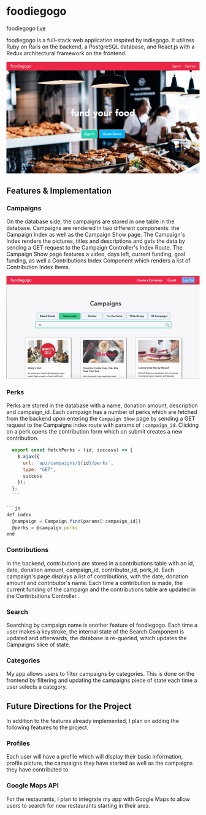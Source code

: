 # foodiegogo

foodiegogo [live][heroku]

 [heroku]: http://www.foodiegogo.co

foodiegogo is a full-stack web application inspired by indiegogo.  It utilizes Ruby on Rails on the backend, a PostgreSQL database, and React.js with a Redux architectural framework on the frontend.

  ![splash screenshot](docs/wireframes/landing.png)

## Features & Implementation


### Campaigns
  On the database side, the campaigns are stored in one table in the database. Campaigns are rendered in two different components: the Campaign Index as well as the Campaign Show page. The Campaign's Index renders the pictures, titles and descriptions and gets the data by sending a GET request to the Campaign Controller's Index Route. The Campaign Show page features a video, days left, current funding, goal funding, as well a Contributions Index Component which renders a list of Contribution Index Items.

  ![campaigns screenshot](docs/wireframes/campaigns.png)


### Perks
  Perks are stored in the database with a name, donation amount, description and campaign_id. Each campaign has a number of perks which are fetched from the backend upon entering the `Campaign Show` page by sending a GET request to the Campaigns index route with params of `:campaign_id`. Clicking on a perk opens the contribution form which on submit creates a new contribution.

  ```js
    export const fetchPerks = (id, success) => {
      $.ajax({
        url: `api/campaigns/${id}/perks`,
        type: "GET",
        success
      });
    };
    ```

  ```js
  def index
    @campaign = Campaign.find(params[:campaign_id])
    @perks = @campaign.perks
  end
  ```


### Contributions
  In the backend, contributions are stored in a contributions table with an id, date, donation amount, campaign_id, contributor_id, perk_id. Each campaign's page displays a list of contributions, with the date, donation amount and contributor's name. Each time a contribution is made, the current funding of the campaign and the contributions table are updated in the Contributions Controller .


### Search
  Searching by campaign name is another feature of foodiegogo. Each time a user makes a keystroke, the internal state of the Search Component is updated and afterwards, the database is re-queried, which updates the Campaigns slice of state.

### Categories
  My app allows users to filter campaigns by categories. This is done on the frontend by filtering and updating the campaigns piece of state each time a user selects a category.

## Future Directions for the Project

In addition to the features already implemented, I plan on adding the following features to the project.

### Profiles
  Each user will have a profile which will display their basic information, profile picture, the campaigns they have started as well as the campaigns they have contributed to.

### Google Maps API
  For the restaurants, I plan to integrate my app with Google Maps to allow users to search for new restaurants starting in their area.
